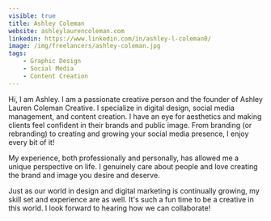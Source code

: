 ```yaml
---
visible: true
title: Ashley Coleman
website: ashleylaurencoleman.com
linkedin: https://www.linkedin.com/in/ashley-l-coleman0/
image: /img/freelancers/ashley-coleman.jpg
tags: 
    - Graphic Design
    - Social Media
    - Content Creation
---
```


Hi, I am Ashley. I am a passionate creative person and the founder of Ashley Lauren Coleman Creative. I specialize in digital design, social media management, and content creation. I have an eye for aesthetics and making clients feel confident in their brands and public image. From branding (or rebranding) to creating and growing your social media presence, I enjoy every bit of it!

My experience, both professionally and personally, has allowed me a unique perspective on life. I genuinely care about people and love creating the brand and image you desire and deserve.

Just as our world in design and digital marketing is continually growing, my skill set and experience are as well. It's such a fun time to be a creative in this world. I look forward to hearing how we can collaborate!
